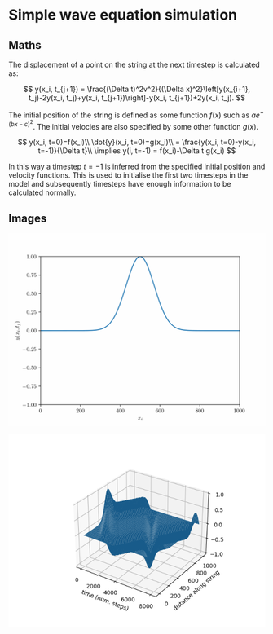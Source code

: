 # Simple wave equation simulation

## Maths


The displacement of a point on the string at the next timestep is calculated as:

$$
y(x_i, t_{j+1}) = \frac{(\Delta t)^2v^2}{(\Delta x)^2}\left[y(x_{i+1}, t_j)-2y(x_i, t_j)+y(x_i, t_{j+1})\right]-y(x_i, t_{j+1})+2y(x_i, t_j).
$$

The initial position of the string is defined as some function $f(x)$ such as $ae^{-(bx-c)^2}$. The initial velocies are also specified by some other function $g(x)$.

$$
y(x_i, t=0)=f(x_i)\\
\dot{y}(x_i, t=0)=g(x_i)\\
= \frac{y(x_i, t=0)-y(x_i, t=-1)}{\Delta t}\\
\implies y(i, t=-1) = f(x_i)-\Delta t g(x_i)
$$

In this way a timestep $t=-1$ is inferred from the specified initial position and velocity functions. This is used to initialise the first two timesteps in the model and subsequently timesteps have enough information to be calculated normally.

## Images

![Looping animation of single wave](/images/wave_anim_loop.gif)

![Graph version of above example](/images/graph_wave.png)